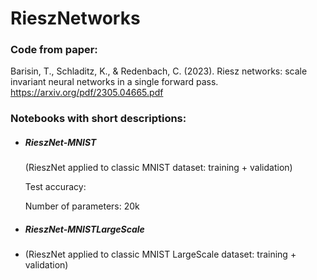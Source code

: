 # RieszNetworks

### Code from paper:
Barisin, T., Schladitz, K., & Redenbach, C. (2023). Riesz networks: scale invariant neural networks in a single forward pass. 
https://arxiv.org/pdf/2305.04665.pdf


### Notebooks with short descriptions:

- ##### RieszNet-MNIST
  
  (RieszNet applied to classic MNIST dataset: training + validation)
  
  Test accuracy:
  
  Number of parameters: 20k

- ##### RieszNet-MNISTLargeScale
- 
  (RieszNet applied to classic MNIST LargeScale dataset: training + validation)

